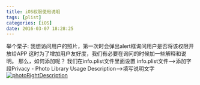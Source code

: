 ```yaml
---
title: iOS权限使用说明
tags: [plist]
categories: [iOS]
date: 2016-03-07 18:28:25
---
```


举个栗子:
我想访问用户的照片，第一次时会弹出alert框询问用户是否将该权限开放给APP
这时为了增加用户友好度，我们有必要在询问的时候加一些解释和说明。
那么，如何添加呢？
我们在info.plist文件里面设置
info.plist文件--&gt;添加字段Privacy - Photo Library Usage Description--&gt;填写说明文字
[![photoRightDescription](http://fanjinlong.xyz/wp-content/uploads/2016/03/photoRightDescription-300x16.png)](http://blog-fansrss.rhcloud.com/wp-content/uploads/2016/03/photoRightDescription.png)